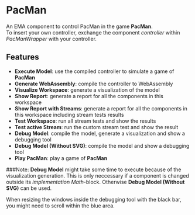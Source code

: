 # PacMan
An EMA component to control PacMan in the game **PacMan**.  
To insert your own controller, exchange the component *controller* within *PacManWrapper* with your controller.

## Features
* **Execute Model**: use the compiled controller to simulate a game of **PacMan**
* **Generate WebAssembly**: compile the controller to WebAssembly
* **Visualize Workspace**: generate a visualization of the model
* **Show Report**: generate a report for all the components in this workspace
* **Show Report with Streams**: generate a report for all the components in this workspace including stream tests results
* **Test Workspace**: run all stream tests and show the results
* **Test active Stream**: run the custom stream test and show the result
* **Debug Model**: compile the model, generate a visualization and show a debugging tool
* **Debug Model (Without SVG)**: compile the model and show a debugging tool
* **Play PacMan**: play a game of **PacMan**

###Note: 
**Debug Model** might take some time to execute because of the visualization generation. This is only neccessary if a component is changed outside its *implementation Math*-block. Otherwise **Debug Model (Without SVG)** can be used.

When resizing the windows inside the debugging tool with the black bar, you might need to scroll within the blue area.
